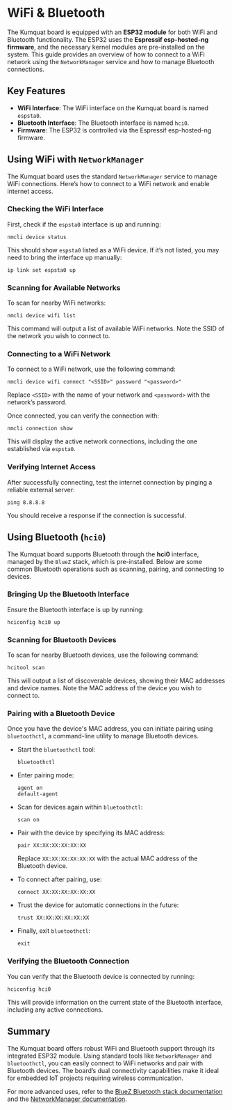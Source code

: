 # WiFi & Bluetooth

The Kumquat board is equipped with an **ESP32 module** for both WiFi and Bluetooth functionality. The ESP32 uses the **Espressif esp-hosted-ng firmware**, and the necessary kernel modules are pre-installed on the system. This guide provides an overview of how to connect to a WiFi network using the `NetworkManager` service and how to manage Bluetooth connections.

## Key Features

- **WiFi Interface**: The WiFi interface on the Kumquat board is named `espsta0`.
- **Bluetooth Interface**: The Bluetooth interface is named `hci0`.
- **Firmware**: The ESP32 is controlled via the Espressif esp-hosted-ng firmware.

## Using WiFi with `NetworkManager`

The Kumquat board uses the standard `NetworkManager` service to manage WiFi connections. Here’s how to connect to a WiFi network and enable internet access.

### Checking the WiFi Interface

First, check if the `espsta0` interface is up and running:

```
nmcli device status
```

This should show `espsta0` listed as a WiFi device. If it’s not listed, you may need to bring the interface up manually:

```
ip link set espsta0 up
```

### Scanning for Available Networks

To scan for nearby WiFi networks:

```
nmcli device wifi list
```

This command will output a list of available WiFi networks. Note the SSID of the network you wish to connect to.

### Connecting to a WiFi Network

To connect to a WiFi network, use the following command:

```
nmcli device wifi connect "<SSID>" password "<password>"
```

Replace `<SSID>` with the name of your network and `<password>` with the network’s password.

Once connected, you can verify the connection with:

```
nmcli connection show
```

This will display the active network connections, including the one established via `espsta0`.

### Verifying Internet Access

After successfully connecting, test the internet connection by pinging a reliable external server:

```
ping 8.8.8.8
```

You should receive a response if the connection is successful.

## Using Bluetooth (`hci0`)

The Kumquat board supports Bluetooth through the **hci0** interface, managed by the `BlueZ` stack, which is pre-installed. Below are some common Bluetooth operations such as scanning, pairing, and connecting to devices.

### Bringing Up the Bluetooth Interface

Ensure the Bluetooth interface is up by running:

```
hciconfig hci0 up
```

### Scanning for Bluetooth Devices

To scan for nearby Bluetooth devices, use the following command:

```
hcitool scan
```

This will output a list of discoverable devices, showing their MAC addresses and device names. Note the MAC address of the device you wish to connect to.

### Pairing with a Bluetooth Device

Once you have the device's MAC address, you can initiate pairing using `bluetoothctl`, a command-line utility to manage Bluetooth devices.

- Start the `bluetoothctl` tool:

    ```
    bluetoothctl
    ```

- Enter pairing mode:

    ```
    agent on
    default-agent
    ```

- Scan for devices again within `bluetoothctl`:

    ```
    scan on
    ```

- Pair with the device by specifying its MAC address:

    ```
    pair XX:XX:XX:XX:XX:XX
    ```

   Replace `XX:XX:XX:XX:XX:XX` with the actual MAC address of the Bluetooth device.

- To connect after pairing, use:

    ```
    connect XX:XX:XX:XX:XX:XX
    ```

- Trust the device for automatic connections in the future:

    ```
    trust XX:XX:XX:XX:XX:XX
    ```

- Finally, exit `bluetoothctl`:

    ```
    exit
    ```

### Verifying the Bluetooth Connection

You can verify that the Bluetooth device is connected by running:

```
hciconfig hci0
```

This will provide information on the current state of the Bluetooth interface, including any active connections.

## Summary

The Kumquat board offers robust WiFi and Bluetooth support through its integrated ESP32 module. Using standard tools like `NetworkManager` and `bluetoothctl`, you can easily connect to WiFi networks and pair with Bluetooth devices. The board’s dual connectivity capabilities make it ideal for embedded IoT projects requiring wireless communication.

For more advanced uses, refer to the [BlueZ Bluetooth stack documentation](https://www.kernel.org/pub/linux/bluetooth/) and the [NetworkManager documentation](https://networkmanager.dev/docs/).
